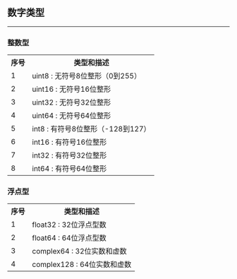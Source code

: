 <h2>数字类型</h2>
<hr>
<h3>整数型</h3>
<table>
    <tr>
        <th>序号</th>
        <th>类型和描述</th>
    </tr>
    <tr>
        <td>1</td>        
        <td>uint8&nbsp:&nbsp无符号8位整形（0到255）</td>
    </tr>
    <tr>
        <td>2</td>        
        <td>uint16&nbsp:&nbsp无符号16位整形</td>
    </tr>
    <tr>
        <td>3</td>        
        <td>uint32&nbsp:&nbsp无符号32位整形</td>
    </tr>
    <tr>
        <td>4</td>        
        <td>uint64&nbsp:&nbsp无符号64位整形</td>
    </tr>
    <tr>
        <td>5</td>        
        <td>int8&nbsp:&nbsp有符号8位整形（-128到127）</td>
    </tr>
    <tr>
        <td>6</td>        
        <td>int16&nbsp:&nbsp有符号16位整形</td>
    </tr>
    <tr>
        <td>7</td>        
        <td>int32&nbsp:&nbsp有符号32位整形</td>
    </tr>
    <tr>
        <td>8</td>        
        <td>int64&nbsp:&nbsp有符号64位整形</td>
    </tr>
</table>
<h3>浮点型</h3>
<table>
    <tr>
        <th>序号</th>
        <th>类型和描述</th>
    </tr>
    <tr>
        <td>1</td>        
        <td>float32&nbsp:&nbsp32位浮点型数</td>
    </tr>
    <tr>
        <td>2</td>        
        <td>float64&nbsp:&nbsp64位浮点型数</td>
    </tr>
    <tr>
        <td>3</td>        
        <td>complex64&nbsp:&nbsp32位实数和虚数</td>
    </tr>
    <tr>
        <td>4</td>        
        <td>complex128&nbsp:&nbsp64位实数和虚数</td>
    </tr>
</table>
